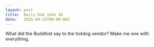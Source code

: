 ```yaml
---
layout: post
title:  Daily Dad Joke 4U
date:   2025-09-25T00:00:00Z
---
```

What did the Buddhist say to the hotdog vendor? Make me one with everything.
